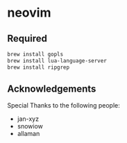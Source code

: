 # neovim

## Required

```bash
brew install gopls
brew install lua-language-server
brew install ripgrep
```

## Acknowledgements

Special Thanks to the following people:

* jan-xyz
* snowiow
* allaman
